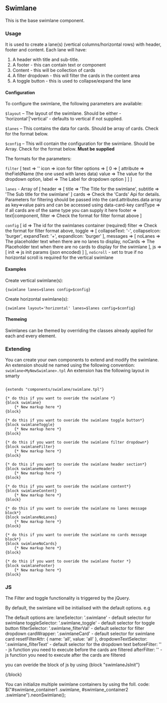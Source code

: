 ## Swimlane
This is the base swimlane component.  

### Usage
It is used to create a lane(s) (vertical columns/horizontal rows) with header, footer and content. 
Each lane will have:
1) A header with title and sub-title.
2) A footer - this can contain text or component
3) Content - this will be collection of cards
4) A filter dropdown - this will filter the cards in the content area
5) A toggle button - this is used to collapse/expand the lane

#### Configuration

To configure the swimlane, the following parameters are available:

`$layout` – The layout of the swimlane. Should be either - 'horizontal'|'vertical' - defaults to vertical if not supplied.

`$lanes` – This contains the data for cards. Should be array of cards. Check for the format below.

`$config` – This will contain the configuration for the swimlane. Should be Array. Check for the format below. **Must be supplied**

The formats for the parameters:

`filter`
[
	text => ''
	icon => icon for filter
	options => [
		0 => [
			attribute => theFieldName (the one used with lanes data)
			value => The value for the dropdown option,
			label => The Label for dropdown option
		]
	]
]

`lanes` - Array of
[
	header => [
		title => 'The Title for the swimlane',
		subtitle => 'The Sub title for the swimlane'
	]
	cards => Check the 'Cards' Api for details. Parameters for filtering should be passed into the card.attributes.data array as key=>value pairs and can be accessed using data-card-key
	cardType => if all cards are of the same type you can supply it here
	footer => text|component,
	filter => Check the format for filter format above
]

`config`
[
	id => The id for the swimlanes container (required)
	filter => Check the format for filter format above,
	toggle => [
		collapseText: '-',
		collapseIcon: 'burger',
		expandText: '+',
		expandIcon: 'burger'
	],
	messages => [
		noLanes => The placeholder text when there are no lanes to display,
		noCards => The Placeholder text when there are no cards to display for the swimlane
	],
	js => [
		init => js init params (json encoded)
	]
],
`noScroll` - set to true if no horizontal scroll is required for the vertical swimlane


#### Examples

Create vertical swimlane(s):

```smarty
{swimlane lanes=$lanes config=$config}
```

Create horizontal swimlane(s):

```smarty
{swimlane layout='horizontal' lanes=$lanes config=$config}
```


#### Themeing
Swimlanes can be themed by overriding the classes already applied for each and every element.

### Extending

You can create your own components to extend and modify the swimlane.
An extension should ne named using the following convention: ```swimlane<MyNewSwimlane>.tpl```
An extension has the following layout in smarty 

```smarty

{extends "components/swimlane/swimlane.tpl"}

{* do this if you want to overide the swimlane *}
{block swimlane}
	{* New markup here *}
{block}

{* do this if you want to overide the swimlane toggle button*}
{block swimlaneToggle}
	{* New markup here *}
{block}

{* do this if you want to overide the swimlane filter dropdown*}
{block swimlaneFilter}
	{* New markup here *}
{block}

{* do this if you want to overide the swimlane header section*}
{block swimlaneHeader}
	{* New markup here *}
{block}

{* do this if you want to overide the swimlane content*}
{block swimlaneContent}
	{* New markup here *}
{block}

{* do this if you want to overide the swimlane no lanes message block*}
{block swimlaneNoLanes}
	{* New markup here *}
{block}

{* do this if you want to overide the swimlane no cards message block*}
{block swimlaneNoCards}
	{* New markup here *}
{block}

{* do this if you want to overide the swimlane footer *}
{block swimlaneFooter}
	{* New markup here *}
{block}

```
### JS

The Filter and toggle functionality is triggered by the jQuery.

By default, the swimlane will be initialised with the default options.
e.g 

The default options are:
laneSelector: '.swimlane'  - default selector for swimlane
toggleSelector: '.swimlane_toggle' - default selector for toggle button
filterSelector: '.swimlane_filterVal' - default selector for filter dropdown
cardWrapper: '.swimlaneCard' - default selector for swimlane card 
resetFilterAttr: {
	name: 'all',
	value: 'all'
},
dropdownTextSelector: '.swimlane_filterText' - default selector for the dropdown text
beforeFilter: '' - js function you need to execute before the cards are filtered
afterFilter: '' - js function you need to execute after the cards are filtered

you can overide the block of js by using
{block "swimlaneJsInit"}

{/block}

You can initialize multiple swimlane containers by using the foll. code:
$("#swimlane_container1 .swimlane, #swimlane_container2 .swimlane").neonSwimlane();






